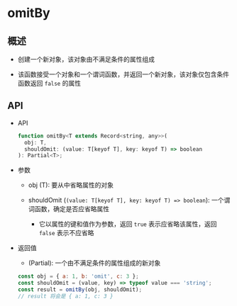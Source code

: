 # omitBy

## 概述

+ 创建一个新对象，该对象由不满足条件的属性组成

+ 该函数接受一个对象和一个谓词函数，并返回一个新对象，该对象仅包含条件函数返回 `false` 的属性

## API

+ API

  ```js
  function omitBy<T extends Record<string, any>>(
    obj: T,
    shouldOmit: (value: T[keyof T], key: keyof T) => boolean
  ): Partial<T>;
  ```

+ 参数

  + obj (T): 要从中省略属性的对象
  + shouldOmit (`(value: T[keyof T], key: keyof T) => boolean`): 一个谓词函数，确定是否应省略属性

    + 它以属性的键和值作为参数，返回 `true` 表示应省略该属性，返回 `false` 表示不应省略

+ 返回值

  + (Partial<T>): 一个由不满足条件的属性组成的新对象

  ```js
  const obj = { a: 1, b: 'omit', c: 3 };
  const shouldOmit = (value, key) => typeof value === 'string';
  const result = omitBy(obj, shouldOmit);
  // result 将会是 { a: 1, c: 3 }
  ```
